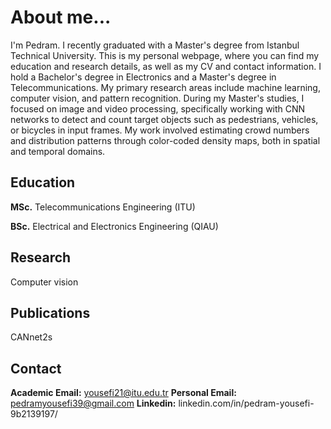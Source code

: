 # About me...
I'm Pedram. I recently graduated with a Master's degree from Istanbul Technical University. This is my personal webpage, where you can find my education and research details, as well as my CV and contact information. I hold a Bachelor's degree in Electronics and a Master's degree in Telecommunications. My primary research areas include machine learning, computer vision, and pattern recognition. During my Master's studies, I focused on image and video processing, specifically working with CNN networks to detect and count target objects such as pedestrians, vehicles, or bicycles in input frames. My work involved estimating crowd numbers and distribution patterns through color-coded density maps, both in spatial and temporal domains.



## Education
**MSc.** Telecommunications Engineering (ITU)

**BSc.** Electrical and Electronics Engineering (QIAU)



          

## Research
Computer vision




## Publications
CANnet2s


## Contact

**Academic Email:** yousefi21@itu.edu.tr
**Personal Email:** pedramyousefi39@gmail.com
**Linkedin:** linkedin.com/in/pedram-yousefi-9b2139197/
